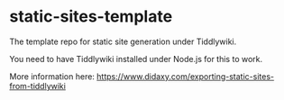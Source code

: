 # static-sites-template
The template repo for static site generation under Tiddlywiki.

You need to have Tiddlywiki installed under Node.js for this to work.

More information here: https://www.didaxy.com/exporting-static-sites-from-tiddlywiki
